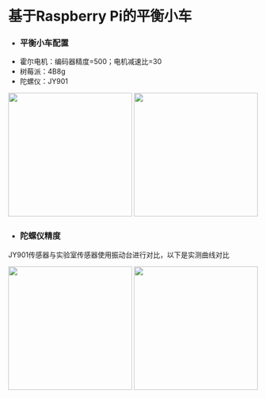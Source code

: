 基于Raspberry Pi的平衡小车
=====================================================================================
* ### 平衡小车配置 ###
* 霍尔电机：编码器精度=500；电机减速比=30
* 树莓派：4B8g
* 陀螺仪：JY901
<div align=center>
<img width="250" src="https://user-images.githubusercontent.com/98397090/215258730-3816f08a-8a0c-4170-bf4c-46618e9a9a1f.png"/>
<img width="250" src="https://user-images.githubusercontent.com/98397090/215258949-5a619773-dc73-49df-9ecf-03f13fc7a815.png"/>
</div>

* ### 陀螺仪精度 ###
JY901传感器与实验室传感器使用振动台进行对比，以下是实测曲线对比
<div align=center>
<img width="250" src="https://user-images.githubusercontent.com/98397090/215261571-e416913e-1597-44f3-8991-0efb430d261a.png"/>
<img width="250" src="https://user-images.githubusercontent.com/98397090/215261883-18206ce8-6869-491c-8f9c-3e872d28ade1.png"/>
  
</div>
